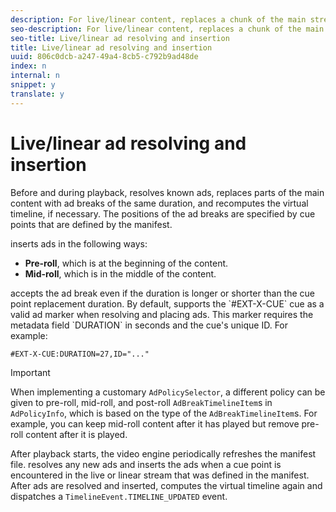```yaml
---
description: For live/linear content, replaces a chunk of the main stream content with an ad break of the same duration, so that the timeline duration remains the same.
seo-description: For live/linear content, replaces a chunk of the main stream content with an ad break of the same duration, so that the timeline duration remains the same.
seo-title: Live/linear ad resolving and insertion
title: Live/linear ad resolving and insertion
uuid: 806c0dcb-a247-49a4-8cb5-c792b9ad48de
index: n
internal: n
snippet: y
translate: y
---
```


# Live/linear ad resolving and insertion

Before and during playback,  <!-- PH element: phrases/primetime-sdk-name --> resolves known ads, replaces parts of the main content with ad breaks of the same duration, and recomputes the virtual timeline, if necessary. The positions of the ad breaks are specified by cue points that are defined by the manifest.
<!-- PH element: phrases/primetime-sdk-name --> inserts ads in the following ways:

* **Pre-roll**, which is at the beginning of the content.
* **Mid-roll**, which is in the middle of the content.
<!-- PH element: phrases/primetime-sdk-name --> accepts the ad break even if the duration is longer or shorter than the cue point replacement duration. By default, <!-- PH element: phrases/primetime-sdk-name --> supports the `#EXT-X-CUE` cue as a valid ad marker when resolving and placing ads. This marker requires the metadata field `DURATION` in seconds and the cue's unique ID. For example: 
```
#EXT-X-CUE:DURATION=27,ID="..."
```


>[!IMPORTANT]
>
>When implementing a customary `AdPolicySelector`, a different policy can be given to pre-roll, mid-roll, and post-roll `AdBreakTimelineItem`s in `AdPolicyInfo`, which is based on the type of the `AdBreakTimelineItem`s. For example, you can keep mid-roll content after it has played but remove pre-roll content after it is played. 

After playback starts, the video engine periodically refreshes the manifest file.  <!-- PH element: phrases/primetime-sdk-name --> resolves any new ads and inserts the ads when a cue point is encountered in the live or linear stream that was defined in the manifest. After ads are resolved and inserted, <!-- PH element: phrases/primetime-sdk-name --> computes the virtual timeline again and dispatches a `TimelineEvent.TIMELINE_UPDATED` event. 
